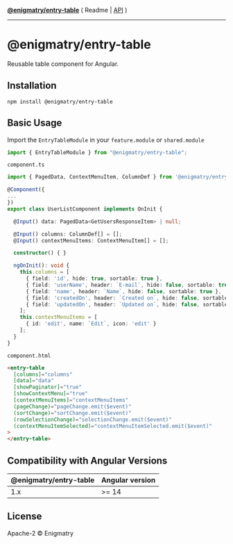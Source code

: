 [**@enigmatry/entry-table**](API.md) ( Readme \| [API](API.md) )

---

# @enigmatry/entry-table

Reusable table component for Angular.

## Installation

```
npm install @enigmatry/entry-table
```

## Basic Usage

Import the `EntryTableModule` in your `feature.module` or `shared.module`

```typescript
import { EntryTableModule } from "@enigmatry/entry-table";
```

`component.ts`

```typescript
import { PagedData, ContextMenuItem, ColumnDef } from '@enigmatry/entry-table';

@Component({
...
})
export class UserListComponent implements OnInit {

  @Input() data: PagedData<GetUsersResponseItem> | null;

  @Input() columns: ColumnDef[] = [];
  @Input() contextMenuItems: ContextMenuItem[] = [];

  constructor() { }

  ngOnInit(): void {
    this.columns = [
      { field: 'id', hide: true, sortable: true },
      { field: 'userName', header: `E-mail`, hide: false, sortable: true },
      { field: 'name', header: `Name`, hide: false, sortable: true },
      { field: 'createdOn', header: `Created on`, hide: false, sortable: true, type: 'date' },
      { field: 'updatedOn', header: `Updated on`, hide: false, sortable: true, type: 'date' }
    ];
    this.contextMenuItems = [
      { id: 'edit', name: `Edit`, icon: 'edit' }
    ];
  }
}
```

`component.html`

```html
<entry-table
  [columns]="columns"
  [data]="data"
  [showPaginator]="true"
  [showContextMenu]="true"
  [contextMenuItems]="contextMenuItems"
  (pageChange)="pageChange.emit($event)"
  (sortChange)="sortChange.emit($event)"
  (rowSelectionChange)="selectionChange.emit($event)"
  (contextMenuItemSelected)="contextMenuItemSelected.emit($event)"
>
</entry-table>
```

## Compatibility with Angular Versions

| @enigmatry/entry-table | Angular version |
| ---------------------- | --------------- |
| 1.x                    | >= 14           |

## License

Apache-2 © Enigmatry
